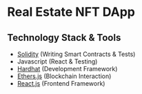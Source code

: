 # Real Estate NFT DApp

## Technology Stack & Tools

- [Solidity](https://docs.soliditylang.org/en/v0.8.17/#) (Writing Smart Contracts & Tests)
- Javascript (React & Testing)
- [Hardhat](https://hardhat.org/) (Development Framework)
- [Ethers.js](https://docs.ethers.io/v5/) (Blockchain Interaction)
- [React.js](https://reactjs.org/) (Frontend Framework)